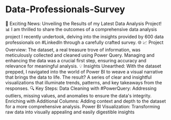 # Data-Professionals-Survey
🚀 Exciting News: Unveiling the Results of my Latest Data Analysis Project! 📊
I am thrilled to share the outcomes of a comprehensive data analysis project I recently undertook, delving into the insights provided by 600 data professionals on #LinkedIn through a carefully crafted survey. 🌐
📈 Project Overview:
The dataset, a real treasure trove of information, was meticulously collected and cleaned using Power Query. Managing and enhancing the data was a crucial first step, ensuring accuracy and relevance for meaningful analysis.
💡 Insights Unearthed:
With the dataset prepped, I navigated into the world of Power BI to weave a visual narrative that brings the data to life. The result? A series of clear and insightful visualizations that illuminate trends, patterns, and key takeaways from the responses.
🔍 Key Steps:
Data Cleaning with #PowerQuery: Addressing outliers, missing values, and anomalies to ensure the data's integrity.
Enriching with Additional Columns: Adding context and depth to the dataset for a more comprehensive analysis.
Power BI Visualization: Transforming raw data into visually appealing and easily digestible insights

